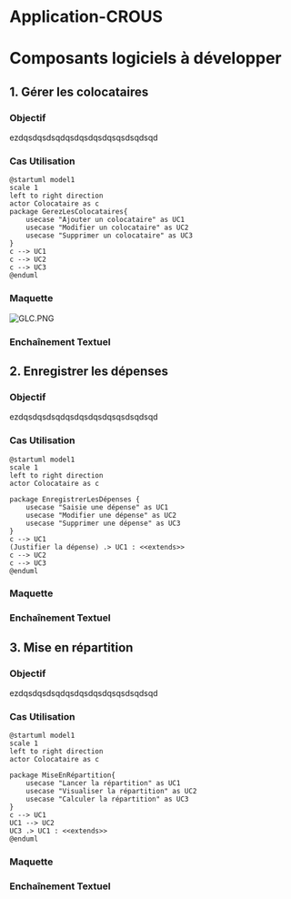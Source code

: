 # **Application-CROUS**
# Composants logiciels à développer

## 1. Gérer les colocataires
### Objectif
ezdqsdqsdsqdqsdqsdqsdqsqsdsqdsqd
### Cas Utilisation
```plantuml
@startuml model1
scale 1
left to right direction
actor Colocataire as c
package GerezLesColocataires{
    usecase "Ajouter un colocataire" as UC1
    usecase "Modifier un colocataire" as UC2
    usecase "Supprimer un colocataire" as UC3
}
c --> UC1
c --> UC2
c --> UC3
@enduml
```
### Maquette
![GLC.PNG](./GLC.PNG)
### Enchaînement Textuel

## 2. Enregistrer les dépenses
### Objectif
ezdqsdqsdsqdqsdqsdqsdqsqsdsqdsqd
### Cas Utilisation
```plantuml
@startuml model1
scale 1
left to right direction
actor Colocataire as c

package EnregistrerLesDépenses {
    usecase "Saisie une dépense" as UC1
    usecase "Modifier une dépense" as UC2
    usecase "Supprimer une dépense" as UC3
}
c --> UC1
(Justifier la dépense) .> UC1 : <<extends>>
c --> UC2
c --> UC3
@enduml
```
### Maquette

### Enchaînement Textuel

## 3. Mise en répartition
### Objectif
ezdqsdqsdsqdqsdqsdqsdqsqsdsqdsqd
### Cas Utilisation
```plantuml
@startuml model1
scale 1
left to right direction
actor Colocataire as c

package MiseEnRépartition{
    usecase "Lancer la répartition" as UC1
    usecase "Visualiser la répartition" as UC2
    usecase "Calculer la répartition" as UC3
}
c --> UC1
UC1 --> UC2
UC3 .> UC1 : <<extends>>
@enduml
```

### Maquette

### Enchaînement Textuel



